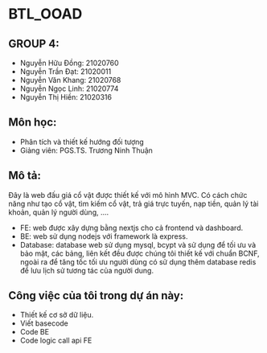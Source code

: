 # BTL_OOAD

## GROUP 4:
- Nguyễn Hữu Đồng: 21020760
- Nguyễn Trần Đạt: 21020011
- Nguyễn Văn Khang: 21020768
- Nguyễn Ngọc Linh: 21020774
- Nguyễn Thị Hiền: 21020316
## Môn học:
- Phân tích và thiết kế hướng đối tượng
- Giảng viên: PGS.TS. Trương Ninh Thuận

## Mô tả:
Đây là web đấu giá cổ vật được thiết kế với mô hình MVC. Có cách chức năng như tạo cổ vật, tìm kiếm cổ vật, trả giá trực tuyến, nạp tiền, quản lý tài khoản, quản lý người dùng, ....
- FE: web được xây dựng bằng nextjs cho cả frontend và dashboard.
- BE: web sử dụng nodejs với framework là express.
- Database: database web sử dụng mysql, bcypt và sử dụng để tối ưu và bảo mật, các bảng, liên kết đều được chúng tôi thiết kế với chuẩn BCNF, ngoài ra để tăng tốc tối ưu người dùng có sử dụng thêm database redis để lưu lịch sử tương tác của người dung.
## Công việc của tôi trong dự án này:
- Thiết kế cơ sở dữ liệu.
- Viết basecode
- Code BE
- Code logic call api FE
